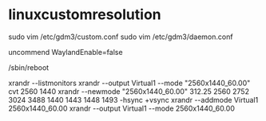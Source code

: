 # linuxcustomresolution

sudo vim /etc/gdm3/custom.conf
sudo vim /etc/gdm3/daemon.conf

uncommend WaylandEnable=false

/sbin/reboot

xrandr --listmonitors
xrandr --output Virtual1 --mode "2560x1440_60.00"
cvt 2560 1440
xrandr --newmode "2560x1440_60.00"  312.25  2560 2752 3024 3488  1440 1443 1448 1493 -hsync +vsync
xrandr --addmode Virtual1 2560x1440_60.00
xrandr --output Virtual1 --mode 2560x1440_60.00
